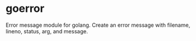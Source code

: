 # goerror
Error message module for golang. Create an error message with filename, lineno, status, arg, and message.
